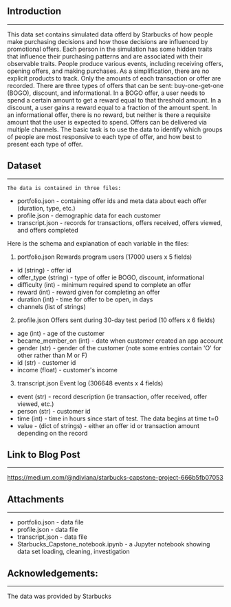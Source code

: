 ## Introduction
----------------------
This data set contains simulated data offerd by Starbucks of how people make purchasing decisions and how those decisions are influenced by promotional offers.
Each person in the simulation has some hidden traits that influence their purchasing patterns and are associated with their observable traits. People produce various events, including receiving offers, opening offers, and making purchases.
As a simplification, there are no explicit products to track. Only the amounts of each transaction or offer are recorded.
There are three types of offers that can be sent: buy-one-get-one (BOGO), discount, and informational. In a BOGO offer, a user needs to spend a certain amount to get a reward equal to that threshold amount. In a discount, a user gains a reward equal to a fraction of the amount spent. In an informational offer, there is no reward, but neither is there a requisite amount that the user is expected to spend. Offers can be delivered via multiple channels.
The basic task is to use the data to identify which groups of people are most responsive to each type of offer, and how best to present each type of offer.


## Dataset
-------------------
	The data is contained in three files:
- portfolio.json - containing offer ids and meta data about each offer (duration, type, etc.)
- profile.json - demographic data for each customer
- transcript.json - records for transactions, offers received, offers viewed, and offers completed

Here is the schema and explanation of each variable in the files:
1. portfolio.json
	Rewards program users (17000 users x 5 fields)
- id (string) - offer id
- offer_type (string) - type of offer ie BOGO, discount, informational
-  difficulty (int) - minimum required spend to complete an offer
- reward (int) - reward given for completing an offer
- duration (int) - time for offer to be open, in days
-  channels (list of strings)

2. profile.json
	Offers sent during 30-day test period (10 offers x 6 fields)
- age (int) - age of the customer
- became_member_on (int) - date when customer created an app account
- gender (str) - gender of the customer (note some entries contain 'O' for other rather than M or F)
- id (str) - customer id
-  income (float) - customer's income
3. transcript.json
	Event log (306648 events x 4 fields)
- event (str) - record description (ie transaction, offer received, offer viewed, etc.)
- person (str) - customer id
- time (int) - time in hours since start of test. The data begins at time t=0
- value - (dict of strings) - either an offer id or transaction amount depending on the record


## Link to Blog Post
---------------------
https://medium.com/@ndiviana/starbucks-capstone-project-666b5fb07053

## Attachments
----------------------
- portfolio.json - data file
- profile.json  - data file
- transcript.json - data file
- Starbucks_Capstone_notebook.ipynb - a Jupyter notebook showing data set loading, cleaning, investigation 

## Acknowledgements:
----------------------
The data was provided by Starbucks

